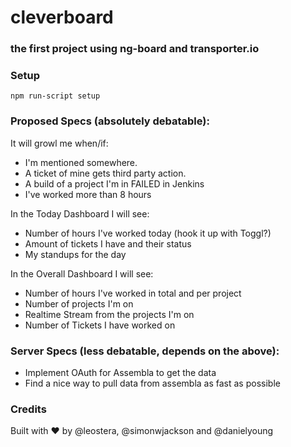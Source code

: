 # cleverboard
### the first project using ng-board and transporter.io

### Setup
```
npm run-script setup
```

### Proposed Specs (absolutely debatable):

It will growl me when/if:
* I'm mentioned somewhere.
* A ticket of mine gets third party action.
* A build of a project I'm in FAILED in Jenkins
* I've worked more than 8 hours

In the Today Dashboard I will see:
* Number of hours I've worked today (hook it up with Toggl?)
* Amount of tickets I have and their status
* My standups for the day

In the Overall Dashboard I will see:
* Number of hours I've worked in total and per project
* Number of projects I'm on
* Realtime Stream from the projects I'm on
* Number of Tickets I have worked on

### Server Specs (less debatable, depends on the above):

* Implement OAuth for Assembla to get the data
* Find a nice way to pull data from assembla as fast as possible

### Credits
Built with :heart: by @leostera, @simonwjackson and @danielyoung
